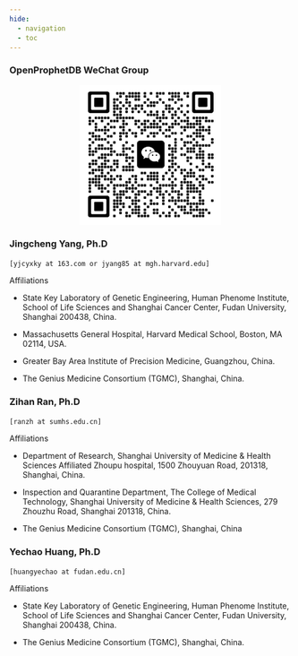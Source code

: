```yaml
---
hide:
  - navigation
  - toc
---
```


### OpenProphetDB WeChat Group

<div style="display: flex; flex-direction: column; justify-content: center; align-items: center; margin-bottom: 20px;">
<img src="./assets/images/openprophetdb-wechat-group.png" width="50%" />
</div>

### Jingcheng Yang, Ph.D 

`[yjcyxky at 163.com or jyang85 at mgh.harvard.edu]`

Affiliations

- State Key Laboratory of Genetic Engineering, Human Phenome Institute, School of Life Sciences and Shanghai Cancer Center, Fudan University, Shanghai 200438, China.

- Massachusetts General Hospital, Harvard Medical School, Boston, MA 02114, USA.

- Greater Bay Area Institute of Precision Medicine, Guangzhou, China.

- The Genius Medicine Consortium (TGMC), Shanghai, China.

### Zihan Ran, Ph.D 

`[ranzh at sumhs.edu.cn]`

Affiliations

- Department of Research, Shanghai University of Medicine & Health Sciences Affiliated Zhoupu hospital, 1500 Zhouyuan Road, 201318, Shanghai, China.

- Inspection and Quarantine Department, The College of Medical Technology, Shanghai University of Medicine & Health Sciences, 279 Zhouzhu Road, Shanghai 201318, China.

- The Genius Medicine Consortium (TGMC), Shanghai, China

### Yechao Huang, Ph.D 

`[huangyechao at fudan.edu.cn]`

Affiliations

- State Key Laboratory of Genetic Engineering, Human Phenome Institute, School of Life Sciences and Shanghai Cancer Center, Fudan University, Shanghai 200438, China.

- The Genius Medicine Consortium (TGMC), Shanghai, China.
